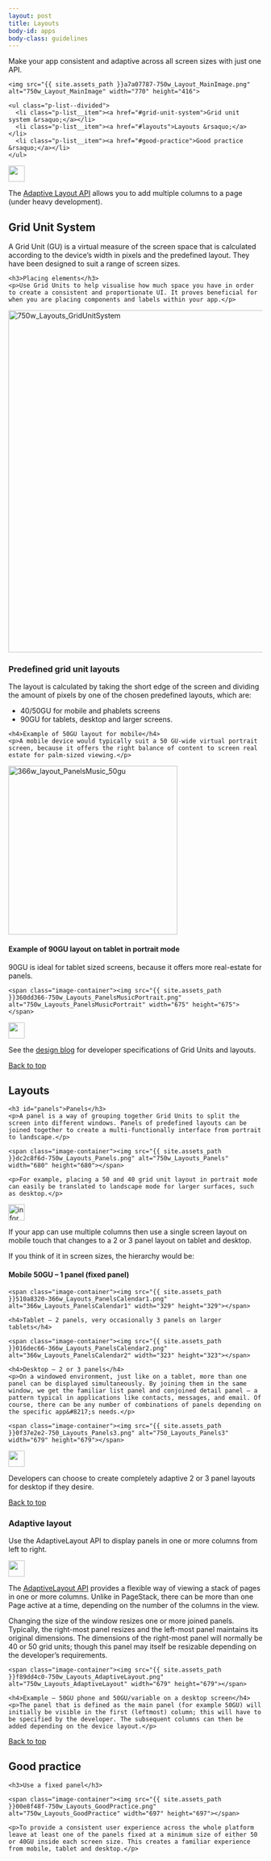 ```yaml
---
layout: post
title: Layouts
body-id: apps
body-class: guidelines
---
```


<div class="row">
  <div class="col-8">
    <p>Make your app consistent and adaptive across all screen sizes with just one API.</p>

    <img src="{{ site.assets_path }}a7a07787-750w_Layout_MainImage.png" alt="750w_Layout_MainImage" width="770" height="416">

    <ul class="p-list--divided">
      <li class="p-list__item"><a href="#grid-unit-system">Grid unit system &rsaquo;</a></li>
      <li class="p-list__item"><a href="#layouts">Layouts &rsaquo;</a></li>      <li class="p-list__item"><a href="#good-practice">Good practice &rsaquo;</a></li>
    </ul>
  </div>
</div>


<div class="row">
  <div class="col-6 p-card u-vertically-center">
    <div class="col-1">
      <img src="{{ site.assets_path }}608696e3-developer_links.png" alt="" width="32" height="32">
    </div>
    <div class="col-5">
      <p class="p-card__content">The <a href="https://developer.ubuntu.com/api/apps/qml/sdk-15.04.1/Ubuntu.Components.AdaptivePageLayout/">Adaptive Layout API</a> allows you to add multiple columns to a page (under heavy development).</p>
    </div>
  </div>
</div>

<div class="row">
  <div class="col-8">
    <h2 id="grid-unit">Grid Unit System</h2>
    <p>A Grid Unit (GU) is a virtual measure of the screen space that is calculated according to the device&#8217;s width in pixels and the predefined layout. They have been designed to suit a range of screen sizes.</p>

    <h3>Placing elements</h3>
    <p>Use Grid Units to help visualise how much space you have in order to create a consistent and proportionate UI. It proves beneficial for when you are placing components and labels within your app.</p>
  </div>
  <div class="col-10">
    <div class="six-col">
      <span class="image-container"><img src="{{ site.assets_path }}d0b08da7-750w_Layouts_GridUnitSystem.png" alt="750w_Layouts_GridUnitSystem" width="679" height="679"></span>
    </div>
  </div>
  <div class="col-8">
    <h3>Predefined grid unit layouts</h3>
    <p>The layout is calculated by taking the short edge of the screen and dividing the amount of pixels by one of the chosen predefined layouts, which are:</p>
    <ul class="p-list">
      <li class="p-list__item is-ticked">40/50GU for mobile and phablets screens</li>
      <li class="p-list__item is-ticked">90GU for tablets, desktop and larger screens.</li>
    </ul>

    <h4>Example of 50GU layout for mobile</h4>
    <p>A mobile device would typically suit a 50 GU-wide virtual portrait screen, because it offers the right balance of content to screen real estate for palm-sized viewing.</p>
  </div>
  <div class="col-8">
    <div class="col-5">
      <span class="image-container"><img src="{{ site.assets_path }}07c68cbd-366w_layout_PanelsMusic_50gu.png" alt="366w_layout_PanelsMusic_50gu" width="335" height="335"></span>
    </div>
  </div>
  <div class="col-8">
    <h4>Example of 90GU layout on tablet in portrait mode</h4>
    <p>90GU is ideal for tablet sized screens, because it offers more real-estate for panels.</p>

    <span class="image-container"><img src="{{ site.assets_path }}360dd366-750w_Layouts_PanelsMusicPortrait.png" alt="750w_Layouts_PanelsMusicPortrait" width="675" height="675"></span>
  </div>
</div>

<div class="row">
  <div class="col-6 p-card u-vertically-center">
    <div class="col-1">
      <img src="{{ site.assets_path }}75f60d24-link_external.png" alt="" width="32" height="32">
    </div>
    <div class="col-5">
      <p class="p-card__content">See the <a class="external" href="http://design.canonical.com/2015/06/the-grid-system-in-detail/">design blog</a> for developer specifications of Grid Units and layouts.</p>
    </div>
  </div>
</div>

<div class="row">
  <div class="col-12 link-top">
    <a href="#">Back to top</a>
  </div>
</div>

<div class="row">
  <div class="col-8">
    <h2 id="grid-unit">Layouts</h2>

    <h3 id="panels">Panels</h3>
    <p>A panel is a way of grouping together Grid Units to split the screen into different windows. Panels of predefined layouts can be joined together to create a multi-functionally interface from portrait to landscape.</p>

    <span class="image-container"><img src="{{ site.assets_path }}dc2c8f6d-750w_Layouts_Panels.png" alt="750w_Layouts_Panels" width="680" height="680"></span>

    <p>For example, placing a 50 and 40 grid unit layout in portrait mode can easily be translated to landscape mode for larger surfaces, such as desktop.</p>
  </div>
</div>

<div class="row">
  <div class="col-6 p-card u-vertically-center">
    <div class="col-1">
      <img src="{{ site.assets_path }}e9f11635-information-link.png" alt="information-link" width="32" height="32">
    </div>
    <div class="col-5">
      <p class="p-card__content">If your app can use multiple columns then use a single screen layout on mobile touch that changes to a 2 or 3 panel layout on tablet and desktop.</p>
    </div>
  </div>
</div>

<div class="row">
  <div class="col-8">
    <p>If you think of it in screen sizes, the hierarchy would be:</p>
    <h4>Mobile 50GU – 1 panel (fixed panel)</h4>

    <span class="image-container"><img src="{{ site.assets_path }}510a8320-366w_Layouts_PanelsCalendar1.png" alt="366w_Layouts_PanelsCalendar1" width="329" height="329"></span>

    <h4>Tablet – 2 panels, very occasionally 3 panels on larger tablets</h4>

    <span class="image-container"><img src="{{ site.assets_path }}016dec66-366w_Layouts_PanelsCalendar2.png" alt="366w_Layouts_PanelsCalendar2" width="323" height="323"></span>

    <h4>Desktop – 2 or 3 panels</h4>
    <p>On a windowed environment, just like on a tablet, more than one panel can be displayed simultaneously. By joining them in the same window, we get the familiar list panel and conjoined detail panel – a pattern typical in applications like contacts, messages, and email. Of course, there can be any number of combinations of panels depending on the specific app&#8217;s needs.</p>

    <span class="image-container"><img src="{{ site.assets_path }}0f37e2e2-750_Layouts_Panels3.png" alt="750_Layouts_Panels3" width="679" height="679"></span>
  </div>
</div>

<div class="row">
  <div class="col-6 p-card u-vertically-center">
    <div class="col-1">
      <img src="{{ site.assets_path }}608696e3-developer_links.png" alt="" width="32" height="32">
    </div>
    <div class="col-5">
      <p class="p-card__content">Developers can choose to create completely adaptive 2 or 3 panel layouts for desktop if they desire.</p>
    </div>
  </div>
</div>

<div class="row">
  <div class="col-12 link-top">
    <a href="#">Back to top</a>
  </div>
</div>

<div class="row">
  <div class="col-10">
    <h3>Adaptive layout</h3>
    <p>Use the AdaptiveLayout API to display panels in one or more columns from left to right.</p>
  </div>
</div>

<div class="row">
  <div class="col-6 p-card u-vertically-center">
    <div class="col-1">
      <img src="{{ site.assets_path }}e9f11635-information-link.png" alt="" width="32" height="32">
    </div>
    <div class="col-5">
      <p class="p-card__content">The <a class="external" href="https://developer.ubuntu.com/api/apps/qml/sdk-15.04.1/Ubuntu.Components.AdaptivePageLayout/">AdaptiveLayout API</a> provides a flexible way of viewing a stack of pages in one or more columns. Unlike in PageStack, there can be more than one Page active at a time, depending on the number of the columns in the view.</p>
    </div>
  </div>
</div>

<div class="row">
  <div class="col-10">
    <p>Changing the size of the window resizes one or more joined panels. Typically, the right-most panel resizes and the left-most panel maintains its original dimensions. The dimensions of the right-most panel will normally be 40 or 50 grid units; though this panel may itself be resizable depending on the developer&#8217;s requirements.</p>

    <span class="image-container"><img src="{{ site.assets_path }}f89dd4c0-750w_Layouts_AdaptiveLayout.png" alt="750w_Layouts_AdaptiveLayout" width="679" height="679"></span>

    <h4>Example – 50GU phone and 50GU/variable on a desktop screen</h4>
    <p>The panel that is defined as the main panel (for example 50GU) will initially be visible in the first (leftmost) column; this will have to be specified by the developer. The subsequent columns can then be added depending on the device layout.</p>
  </div>
</div>

<div class="row">
  <div class="col-12 link-top">
    <a href="#">Back to top</a>
  </div>
</div>

<div class="row">
  <div class="col-10">
    <h2 id="good-practice">Good practice</h2>

    <h3>Use a fixed panel</h3>

    <span class="image-container"><img src="{{ site.assets_path }}00e8f48f-750w_Layouts_GoodPractice.png" alt="750w_Layouts_GoodPractice" width="697" height="697"></span>

    <p>To provide a consistent user experience across the whole platform leave at least one of the panels fixed at a minimum size of either 50 or 40GU inside each screen size. This creates a familiar experience from mobile, tablet and desktop.</p>
  </div>
</div>
